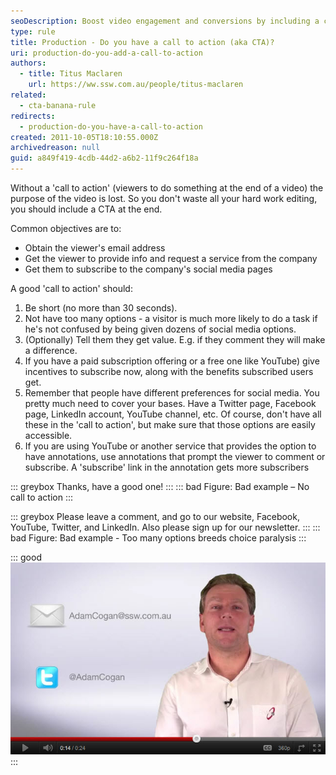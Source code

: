 ```yaml
---
seoDescription: Boost video engagement and conversions by including a clear call-to-action (CTA) that prompts viewers to take a specific action.
type: rule
title: Production - Do you have a call to action (aka CTA)?
uri: production-do-you-add-a-call-to-action
authors:
  - title: Titus Maclaren
    url: https://ww.ssw.com.au/people/titus-maclaren
related:
  - cta-banana-rule
redirects:
  - production-do-you-have-a-call-to-action
created: 2011-10-05T18:10:55.000Z
archivedreason: null
guid: a849f419-4cdb-44d2-a6b2-11f9c264f18a
---
```


Without a 'call to action' (viewers to do something at the end of a video) the purpose of the video is lost. So you don't waste all your hard work editing, you should include a CTA at the end.

Common objectives are to:

- Obtain the viewer's email address
- Get the viewer to provide info and request a service from the company
- Get them to subscribe to the company's social media pages

<!--endintro-->

A good 'call to action' should:

1. Be short (no more than 30 seconds).
2. Not have too many options - a visitor is much more likely to do a task if he's not confused by being given dozens of social media options.
3. (Optionally) Tell them they get value. E.g. if they comment they will make a difference.
4. If you have a paid subscription offering or a free one like YouTube) give incentives to subscribe now, along with the benefits subscribed users get.
5. Remember that people have different preferences for social media. You pretty much need to cover your bases. Have a Twitter page, Facebook page, LinkedIn account, YouTube channel, etc. Of course, don't have all these in the 'call to action', but make sure that those options are easily accessible.
6. If you are using YouTube or another service that provides the option to have annotations, use annotations that prompt the viewer to comment or subscribe. A 'subscribe' link in the annotation gets more subscribers

::: greybox
Thanks, have a good one!
:::
::: bad
Figure: Bad example – No call to action
:::

::: greybox
Please leave a comment, and go to our website, Facebook, YouTube, Twitter, and LinkedIn. Also please sign up for our newsletter.
:::
::: bad
Figure: Bad example - Too many options breeds choice paralysis
:::

::: good
![Figure: Good example (watch on YouTube) - Very clear 'call to action' that asks for an email address. Only asks for one thing at a time and uses zooming effects. In addition, gives a Twitter option to engage and uses live-action](Call-to-Action-Screenshot.jpg)
:::
